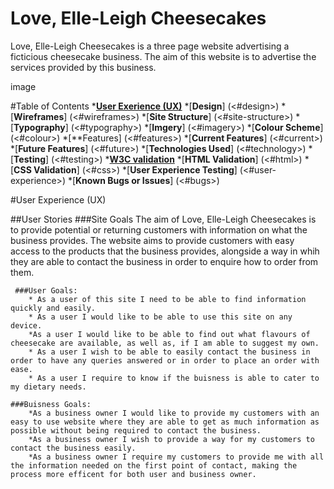 # Love, Elle-Leigh Cheesecakes
Love, Elle-Leigh Cheesecakes is a three page website advertising a ficticious cheesecake business. The aim of this website is to advertise the services provided by this business.

image

#Table of Contents
*[**User Exerience (UX)**](<#ux>)
*[**Design**] (<#design>)
    *[**Wireframes**] (<#wireframes>)
    *[**Site Structure**] (<#site-structure>)
    *[**Typography**] (<#typography>)
    *[**Imgery**] (<#imagery>)
    *[**Colour Scheme**] (<#colour>)
*[**Features] (<#features>)
    *[**Current Features**] (<#current>)
    *[**Future Features**] (<#future>)
*[**Technologies Used**] (<#technology>)
*[**Testing**] (<#testing>)
    *[**W3C validation**](<#w3c>)
        *[**HTML Validation**] (<#html>)
        *[**CSS Validation**] (<#css>)
    *[**User Experience Testing**] (<#user-experience>)
    *[**Known Bugs or Issues**] (<#bugs>)

#User Experience (UX)

##User Stories
    ###Site Goals
    The aim of Love, Elle-Leigh Cheesecakes is to provide potential or returning customers with information on what the business provides. The website aims to provide customers with easy access to the products that the business provides, alongside a way in whih they are able to contact the business in order to enquire how to order from them.

     ###User Goals:
        * As a user of this site I need to be able to find information quickly and easily.
        * As a user I would like to be able to use this site on any device.
        *As a user I would like to be able to find out what flavours of cheesecake are available, as well as, if I am able to suggest my own.
        * As a user I wish to be able to easily contact the business in order to have any queries answered or in order to place an order with ease.
        * As a user I require to know if the buisness is able to cater to my dietary needs.

    ###Buisness Goals:
        *As a business owner I would like to provide my customers with an easy to use website where they are able to get as much information as possible without being required to contact the business.
        *As a business owner I wish to provide a way for my customers to contact the business easily. 
        *As a business owner I require my customers to provide me with all the information needed on the first point of contact, making the process more efficent for both user and business owner.
